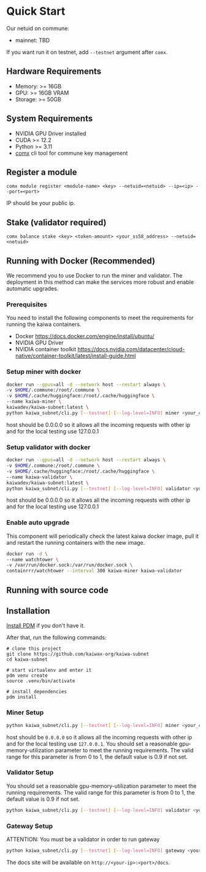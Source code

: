 # Quick Start

Our netuid on commune:

* mainnet: TBD

If you want run it on testnet, add `--testnet` argument after `comx`.

## Hardware Requirements
* Memory: >= 16GB
* GPU: >= 16GB VRAM
* Storage: >= 50GB

## System Requirements

* NVIDIA GPU Driver installed
* CUDA >= 12.2
* Python >= 3.11
* [comx](https://github.com/agicommies/communex) cli tool for commune key management

## Register a module
```
comx module register <module-name> <key> --netuid=<netuid> --ip=<ip> --port=<port>
```

IP should be your public ip.

## Stake (validator required)
```
comx balance stake <key> <token-amount> <your_ss58_address> --netuid=<netuid>
```

## Running with Docker (Recommended)
We recommend you to use Docker to run the miner and validator. The deployment in this method can make the services more robust and enable automatic upgrades.

### Prerequisites
You need to install the following components to meet the requirements for running the kaiwa containers.
* Docker https://docs.docker.com/engine/install/ubuntu/
* NVIDIA GPU Driver
* NVIDIA container toolkit https://docs.nvidia.com/datacenter/cloud-native/container-toolkit/latest/install-guide.html

### Setup miner with docker
```bash
docker run --gpus=all -d --network host --restart always \
-v $HOME/.commune:/root/.commune \
-v $HOME/.cache/huggingface:/root/.cache/huggingface \
--name kaiwa-miner \
kaiwadev/kaiwa-subnet:latest \
python kaiwa_subnet/cli.py [--testnet] [--log-level=INFO] miner <your_commune_key> <host> <port>
```
host should be 0.0.0.0 so it allows all the incoming requests with other ip and for the local testing use 127.0.0.1

### Setup validator with docker
```bash
docker run --gpus=all -d --network host --restart always \
-v $HOME/.commune:/root/.commune \
-v $HOME/.cache/huggingface:/root/.cache/huggingface \
--name kaiwa-validator \
kaiwadev/kaiwa-subnet:latest \
python kaiwa_subnet/cli.py [--testnet] [--log-level=INFO] validator <your_commune_key>
```
host should be 0.0.0.0 so it allows all the incoming requests with other ip and for the local testing use 127.0.0.1
### Enable auto upgrade
This component will periodically check the latest kaiwa docker image, pull it and restart the running containers with the new image.
```bash
docker run -d \
--name watchtower \
-v /var/run/docker.sock:/var/run/docker.sock \
containrrr/watchtower --interval 300 kaiwa-miner kaiwa-validator 
```

## Running with source code
## Installation
[Install PDM](https://pdm-project.org/en/latest/) if you don't have it.

After that, run the following commands:

```
# clone this project
git clone https://github.com/kaiwax-org/kaiwa-subnet
cd kaiwa-subnet

# start virtualenv and enter it
pdm venv create
source .venv/bin/activate

# install dependencies
pdm install
```

### Miner Setup
```bash
python kaiwa_subnet/cli.py [--testnet] [--log-level=INFO] miner <your_commune_key> <host> <port> [--gpu-memory-utilization=0.9]
```
host should be `0.0.0.0` so it allows all the incoming requests with other ip and for the local testing use `127.0.0.1`. You should set a reasonable gpu-memory-utilization parameter to meet the running requirements. The valid range for this parameter is from 0 to 1, the default value is 0.9 if not set.

### Validator Setup
You should set a reasonable gpu-memory-utilization parameter to meet the running requirements. The valid range for this parameter is from 0 to 1, the default value is 0.9 if not set.

```bash
python kaiwa_subnet/cli.py [--testnet] [--log-level=INFO] validator <your_commune_key> [host] [port] [--gpu-memory-utilization=0.9]
```

### Gateway Setup

ATTENTION: You must be a validator in order to run gateway

```bash
python kaiwa_subnet/cli.py [--testnet] [--log-level=INFO] gateway <your_commune_key> <host> <port>
```

The docs site will be available on `http://<your-ip>:<port>/docs`.